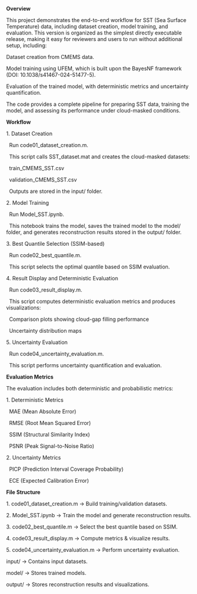 **Overview**



This project demonstrates the end-to-end workflow for SST (Sea Surface Temperature) data, including dataset creation, model training, and evaluation. This version is organized as the simplest directly executable release, making it easy for reviewers and users to run without additional setup, including:



Dataset creation from CMEMS data.

Model training using UFEM, which is built upon the BayesNF framework (DOI: 10.1038/s41467-024-51477-5).

Evaluation of the trained model, with deterministic metrics and uncertainty quantification.



The code provides a complete pipeline for preparing SST data, training the model, and assessing its performance under cloud-masked conditions.



**Workflow**

1\. Dataset Creation

 	Run code01\_dataset\_creation.m.

 	This script calls SST\_dataset.mat and creates the cloud-masked datasets:

 		train\_CMEMS\_SST.csv

 		validation\_CMEMS\_SST.csv

 	Outputs are stored in the input/ folder.

2\. Model Training

 	Run Model\_SST.ipynb.

 	This notebook trains the model, saves the trained model to the model/ folder, and generates reconstruction results stored in the output/ folder.

3\. Best Quantile Selection (SSIM-based)

 	Run code02\_best\_quantile.m.

 	This script selects the optimal quantile based on SSIM evaluation.

4\. Result Display and Deterministic Evaluation

 	Run code03\_result\_display.m.

 	This script computes deterministic evaluation metrics and produces visualizations:

 		Comparison plots showing cloud-gap filling performance

 		Uncertainty distribution maps

5\. Uncertainty Evaluation

 	Run code04\_uncertainty\_evaluation.m.

 	This script performs uncertainty quantification and evaluation.



**Evaluation Metrics**



The evaluation includes both deterministic and probabilistic metrics:

1\. Deterministic Metrics

 	MAE (Mean Absolute Error)

 	RMSE (Root Mean Squared Error)

 	SSIM (Structural Similarity Index)

 	PSNR (Peak Signal-to-Noise Ratio)

2\. Uncertainty Metrics

 	PICP (Prediction Interval Coverage Probability)

 	ECE (Expected Calibration Error)



**File Structure**



1\. code01\_dataset\_creation.m → Build training/validation datasets.

2\. Model\_SST.ipynb → Train the model and generate reconstruction results.

3\. code02\_best\_quantile.m → Select the best quantile based on SSIM.

4\. code03\_result\_display.m → Compute metrics \& visualize results.

5\. code04\_uncertainty\_evaluation.m → Perform uncertainty evaluation.



input/ → Contains input datasets.

model/ → Stores trained models.

output/ → Stores reconstruction results and visualizations.

